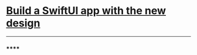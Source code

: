 # [**Build a SwiftUI app with the new design**](https://developer.apple.com/videos/play/wwdc2025/323)

---

### ****
